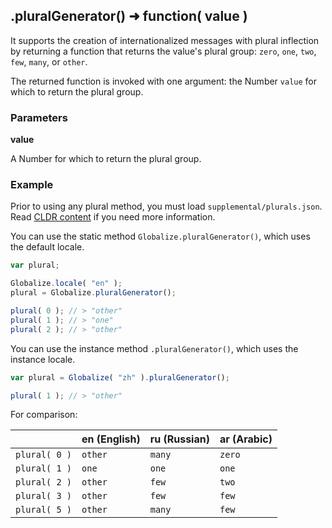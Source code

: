 ## .pluralGenerator() ➜ function( value )

It supports the creation of internationalized messages with plural inflection by
returning a function that returns the value's plural group: `zero`, `one`,
`two`, `few`, `many`, or `other`.

The returned function is invoked with one argument: the Number `value` for which
to return the plural group.

### Parameters

**value**

A Number for which to return the plural group.

### Example

Prior to using any plural method, you must load `supplemental/plurals.json`.
Read [CLDR content][] if you need more information.

[CLDR content]: ../../../README.md#2-cldr-content

You can use the static method `Globalize.pluralGenerator()`, which uses the
default locale.

```javascript
var plural;

Globalize.locale( "en" );
plural = Globalize.pluralGenerator();

plural( 0 ); // > "other"
plural( 1 ); // > "one"
plural( 2 ); // > "other"
```

You can use the instance method `.pluralGenerator()`, which uses the instance
locale.

```javascript
var plural = Globalize( "zh" ).pluralGenerator();

plural( 1 ); // > "other"
```

For comparison:

| | en (English) | ru (Russian) | ar (Arabic) |
| --- | --- | --- | --- |
| `plural( 0 )` | `other` | `many` | `zero` |
| `plural( 1 )` | `one` | `one` | `one` |
| `plural( 2 )` | `other` | `few` | `two` |
| `plural( 3 )` | `other` | `few` | `few` |
| `plural( 5 )` | `other` | `many` | `few` |
